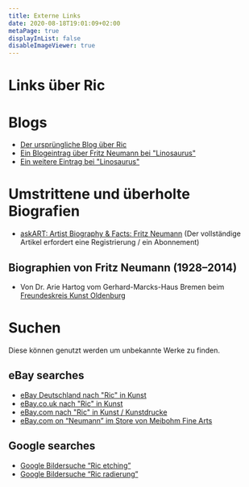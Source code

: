 ```yaml
---
title: Externe Links
date: 2020-08-18T19:01:09+02:00
metaPage: true
displayInList: false
disableImageViewer: true
---
```

Links über Ric
============

# Blogs

*   [Der ursprüngliche Blog über Ric](http://ric-unknownartist.blogspot.com/)
*   [Ein Blogeintrag über Fritz Neumann bei "Linosaurus"](http://gerrie-thefriendlyghost.blogspot.com/2012/02/mystery-prints.html)
*   [Ein weitere Eintrag bei "Linosaurus"](http://gerrie-thefriendlyghost.blogspot.com/2012/02/mystery-prints-continued.html)

# Umstrittene und überholte Biografien

* [askART: Artist Biography & Facts: Fritz Neumann](https://www.askart.com/artist/Fritz_Neumann/11057559/Fritz_Neumann.aspx) (Der vollständige Artikel erfordert eine Registrierung / ein Abonnement)

## Biographien von Fritz Neumann (1928–2014)

*   Von Dr. Arie Hartog vom Gerhard-Marcks-Haus Bremen beim [Freundeskreis Kunst Oldenburg](https://freundeskreis-kunst.de/?kuenstler_oldenburg=neumann-fritz)

# Suchen

Diese können genutzt werden um unbekannte Werke zu finden.

## eBay searches 

*   [eBay Deutschland nach "Ric" in Kunst](https://www.ebay.de/sch/i.html?_odkw=Ric&_osacat=550&_from=R40&_trksid=p2045573.m570.l1313.TR5.TRC2.A0.H0.XRic+-flair.TRS0&_nkw=Ric+-flair&_sacat=550)
*   [eBay.co.uk nach "Ric" in Kunst](https://www.ebay.co.uk/sch/550/i.html?_from=R40&_nkw=ric+-flair)
*   [eBay.com nach "Ric" in Kunst / Kunstdrucke](https://www.ebay.com/sch/i.html?_from=R40&_trksid=p2499334.m570.l1312&_nkw=Ric&_sacat=360)
*   [eBay.com on “Neumann” im Store von Meibohm Fine Arts ](http://www.ebaystores.com/Meibohm-Fine-Arts/_i.html?_nkw=Neumann&submit=Search&_sid=386397461)

## Google searches

*  [Google Bildersuche “Ric etching”](https://www.google.com/search?q=ric+etching&safe=off&source=lnms&tbm=isch&sa=X&ved=2ahUKEwiV1pHxianrAhVLNOwKHYcZBhYQ_AUoAXoECAsQAw&biw=1280&bih=873)
*  [Google Bildersuche “Ric radierung”](https://www.google.com/search?q=ric+radierung&safe=off&source=lnms&tbm=isch&sa=X&ved=2ahUKEwiV1pHxianrAhVLNOwKHYcZBhYQ_AUoAXoECAsQAw&biw=1280&bih=873)
